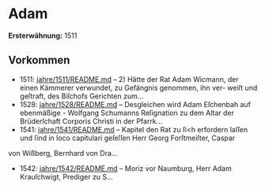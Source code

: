 # Adam

**Ersterwähnung:** 1511

## Vorkommen
- 1511: [jahre/1511/README.md](../jahre/1511/README.md) – 2) Hätte der Rat Adam Wicmann, der einen
Kämmerer verwundet, zu Gefängnis genommen, ihn ver-
weiſt und geſtraft, des Biſchofs Gerichten zum...
- 1528: [jahre/1528/README.md](../jahre/1528/README.md) – Desgleichen wird Adam Eſchenbah auf ebenmäßige -
Wolfgang Schumanns Reſignation zu dem Altar der
Brüderſchaft Corporis Christi in der Pfarrk...
- 1541: [jahre/1541/README.md](../jahre/1541/README.md) – Kapitel den Rat zu ſi<h erfordern laſſen und ſind in
loco capitulari geſeſſen Herr Georg Forſtmeiſter, Caspar

von Wißberg, Bernhard von Dra...
- 1542: [jahre/1542/README.md](../jahre/1542/README.md) – Moriz vor Naumburg, Herr Adam Krauſchwigt,
Prediger zu S...
